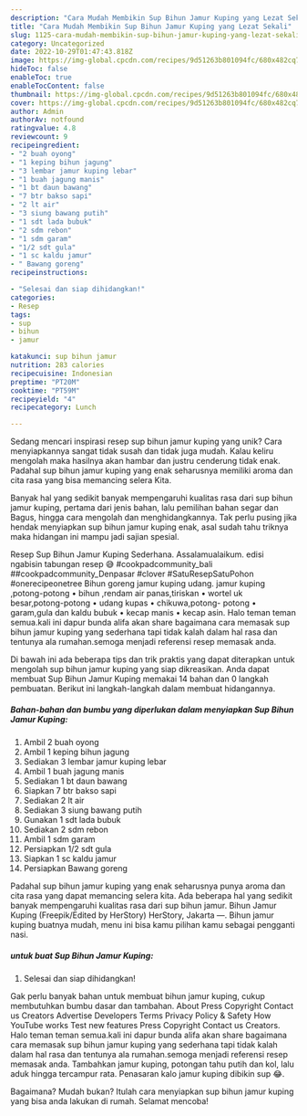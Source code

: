 ```yaml
---
description: "Cara Mudah Membikin Sup Bihun Jamur Kuping yang Lezat Sekali"
title: "Cara Mudah Membikin Sup Bihun Jamur Kuping yang Lezat Sekali"
slug: 1125-cara-mudah-membikin-sup-bihun-jamur-kuping-yang-lezat-sekali
category: Uncategorized
date: 2022-10-29T01:47:43.818Z
image: https://img-global.cpcdn.com/recipes/9d51263b801094fc/680x482cq70/sup-bihun-jamur-kuping-foto-resep-utama.jpg
hideToc: false
enableToc: true
enableTocContent: false
thumbnail: https://img-global.cpcdn.com/recipes/9d51263b801094fc/680x482cq70/sup-bihun-jamur-kuping-foto-resep-utama.jpg
cover: https://img-global.cpcdn.com/recipes/9d51263b801094fc/680x482cq70/sup-bihun-jamur-kuping-foto-resep-utama.jpg
author: Admin
authorAv: notfound
ratingvalue: 4.8
reviewcount: 9
recipeingredient:
- "2 buah oyong"
- "1 keping bihun jagung"
- "3 lembar jamur kuping lebar"
- "1 buah jagung manis"
- "1 bt daun bawang"
- "7 btr bakso sapi"
- "2 lt air"
- "3 siung bawang putih"
- "1 sdt lada bubuk"
- "2 sdm rebon"
- "1 sdm garam"
- "1/2 sdt gula"
- "1 sc kaldu jamur"
- " Bawang goreng"
recipeinstructions:

- "Selesai dan siap dihidangkan!"
categories:
- Resep
tags:
- sup
- bihun
- jamur

katakunci: sup bihun jamur 
nutrition: 283 calories
recipecuisine: Indonesian
preptime: "PT20M"
cooktime: "PT59M"
recipeyield: "4"
recipecategory: Lunch

---
```





Sedang mencari inspirasi resep sup bihun jamur kuping yang unik? Cara menyiapkannya sangat tidak susah dan tidak juga mudah. Kalau keliru mengolah maka hasilnya akan hambar dan justru cenderung tidak enak. Padahal sup bihun jamur kuping yang enak seharusnya memiliki aroma dan cita rasa yang bisa memancing selera Kita.





Banyak hal yang sedikit banyak mempengaruhi kualitas rasa dari sup bihun jamur kuping, pertama dari jenis bahan, lalu pemilihan bahan segar dan Bagus, hingga cara mengolah dan menghidangkannya. Tak perlu pusing jika hendak menyiapkan sup bihun jamur kuping enak,      asal sudah tahu triknya maka hidangan ini mampu jadi sajian spesial.














Resep Sup Bihun Jamur Kuping Sederhana. Assalamualaikum. edisi ngabisin tabungan resep 😅 #cookpadcommunity_bali ##cookpadcommunity_Denpasar #clover #SatuResepSatuPohon #onerecipeonetree Bihun goreng jamur kuping udang. jamur kuping ,potong-potong • bihun ,rendam air panas,tiriskan • wortel uk besar,potong-potong • udang kupas • chikuwa,potong- potong • garam,gula dan kaldu bubuk • kecap manis • kecap asin. Halo teman teman semua.kali ini dapur bunda alifa akan share bagaimana cara memasak sup bihun jamur kuping yang sederhana tapi tidak kalah dalam hal rasa dan tentunya ala rumahan.semoga menjadi referensi resep memasak anda.






Di bawah ini ada beberapa tips dan trik praktis yang dapat diterapkan untuk mengolah sup bihun jamur kuping yang siap dikreasikan. Anda dapat membuat Sup Bihun Jamur Kuping memakai 14 bahan dan 0 langkah pembuatan. Berikut ini langkah-langkah dalam membuat hidangannya.

<!--inarticleads1-->

##### Bahan-bahan dan bumbu yang diperlukan dalam menyiapkan Sup Bihun Jamur Kuping:

1. Ambil 2 buah oyong
1. Ambil 1 keping bihun jagung
1. Sediakan 3 lembar jamur kuping lebar
1. Ambil 1 buah jagung manis
1. Sediakan 1 bt daun bawang
1. Siapkan 7 btr bakso sapi
1. Sediakan 2 lt air
1. Sediakan 3 siung bawang putih
1. Gunakan 1 sdt lada bubuk
1. Sediakan 2 sdm rebon
1. Ambil 1 sdm garam
1. Persiapkan 1/2 sdt gula
1. Siapkan 1 sc kaldu jamur
1. Persiapkan  Bawang goreng


Padahal sup bihun jamur kuping yang enak seharusnya punya aroma dan cita rasa yang dapat memancing selera kita. Ada beberapa hal yang sedikit banyak mempengaruhi kualitas rasa dari sup bihun jamur. Bihun Jamur Kuping (Freepik/Edited by HerStory) HerStory, Jakarta —. Bihun jamur kuping buatnya mudah, menu ini bisa kamu pilihan kamu sebagai pengganti nasi. 

<!--inarticleads2-->

#####  untuk buat Sup Bihun Jamur Kuping:


1. Selesai dan siap dihidangkan!

Gak perlu banyak bahan untuk membuat bihun jamur kuping, cukup membutuhkan bumbu dasar dan tambahan. About Press Copyright Contact us Creators Advertise Developers Terms Privacy Policy &amp; Safety How YouTube works Test new features Press Copyright Contact us Creators. Halo teman teman semua.kali ini dapur bunda alifa akan share bagaimana cara memasak sup bihun jamur kuping yang sederhana tapi tidak kalah dalam hal rasa dan tentunya ala rumahan.semoga menjadi referensi resep memasak anda. Tambahkan jamur kuping, potongan tahu putih dan kol, lalu aduk hingga tercampur rata. Penasaran kalo jamur kuping dibikin sup 😂. 

Bagaimana? Mudah bukan? Itulah cara menyiapkan sup bihun jamur kuping yang bisa anda lakukan di rumah. Selamat mencoba!
